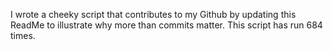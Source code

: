 I wrote a cheeky script that contributes to my Github by updating this ReadMe to illustrate why more than commits matter. This script has run 684 times.